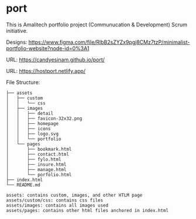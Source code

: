 # port

This is Amalitech portfolio project (Communucation &amp; Development) Scrum initiative.

Designs: https://www.figma.com/file/RlbB2sZYZx9pgj8CMz7tzP/minimalist-portfolio-website?node-id=0%3A1

URL: https://candyesinam.github.io/port/

URL: https://hostport.netlify.app/


File Structure:
```
├── assets
│   ├── custom
│   │   └── css
│   ├── images
│   │   ├── detail
│   │   ├── favicon-32x32.png
│   │   ├── homepage
│   │   ├── icons
│   │   ├── logo.svg
│   │   └── portfolio
│   └── pages
│       ├── bookmark.html
│       ├── contact.html
│       ├── fylo.html
│       ├── insure.html
│       ├── manage.html
│       └── porfolio.html
├── index.html
└── README.md

assets: contains custom, images, and other HTLM page
assets/custom/css: contains css files
assets/images: contains all images used 
assets/pages: contains other html files anchored in index.html 
```

